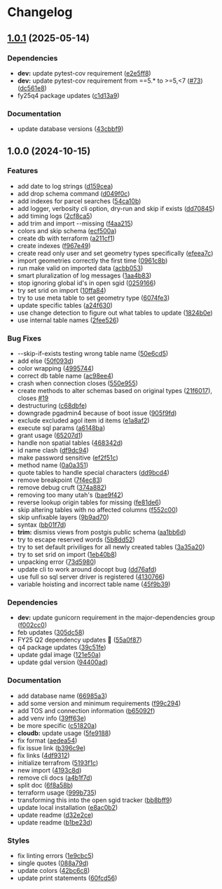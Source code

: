 # Changelog

## [1.0.1](https://github.com/agrc/open-sgid/compare/v1.0.0...v1.0.1) (2025-05-14)


### Dependencies

* **dev:** update pytest-cov requirement ([e2e5ff8](https://github.com/agrc/open-sgid/commit/e2e5ff81ef028ed98f20fd7b35b5ec0914614856))
* **dev:** update pytest-cov requirement from ==5.* to &gt;=5,&lt;7 ([#73](https://github.com/agrc/open-sgid/issues/73)) ([dc561e8](https://github.com/agrc/open-sgid/commit/dc561e8dfa610177e6e52070de2a64935ac03206))
* fy25q4 package updates ([c1d13a9](https://github.com/agrc/open-sgid/commit/c1d13a9af1a3d5a0762dbd1aa37b6d71c787987a))


### Documentation

* update database versions ([43cbbf9](https://github.com/agrc/open-sgid/commit/43cbbf90712b30c542c25ea4a901da8d2490b686))

## 1.0.0 (2024-10-15)


### Features

* add date to log strings ([d159cea](https://github.com/agrc/open-sgid/commit/d159cea9457c9041e0fa99a5f1dbb1fe8a9654dc))
* add drop schema command ([d049f0c](https://github.com/agrc/open-sgid/commit/d049f0ca78608ebbdfd5faf15e1e6c8780b9e845))
* add indexes for parcel searches ([54ca10b](https://github.com/agrc/open-sgid/commit/54ca10bef04f6dffebbf32e4ff885ee3e5b8dea7))
* add logger, verbosity cli option, dry-run and skip if exists ([dd70845](https://github.com/agrc/open-sgid/commit/dd70845a7f813bfce36ee080f66f8e25ada3f1ee))
* add timing logs ([2cf8ca5](https://github.com/agrc/open-sgid/commit/2cf8ca5471041f9f791384c8b0dd86978dd9a3f9))
* add trim and import --missing ([f4aa215](https://github.com/agrc/open-sgid/commit/f4aa215fcde704d2e52183f615d2a2b241f282cb))
* colors and skip schema ([ecf500a](https://github.com/agrc/open-sgid/commit/ecf500a9f247f98f823b1b529a57c844159f15fe))
* create db with terraform ([a211cf1](https://github.com/agrc/open-sgid/commit/a211cf10ea06a03762cb15432a3ab4b3ecc5f743))
* create indexes ([f967e49](https://github.com/agrc/open-sgid/commit/f967e49da5e9104051ffc81ffb1beaaa63b9dcc3))
* create read only user and set geometry types specifically ([efeea7c](https://github.com/agrc/open-sgid/commit/efeea7c688d8f4ab0e55155dce686502b0459a0a))
* import geometries correctly the first time ([0961c8b](https://github.com/agrc/open-sgid/commit/0961c8b9040156ec9413d8e5e6b95a32c1c1f183))
* run make valid on imported data ([acbb053](https://github.com/agrc/open-sgid/commit/acbb05344c44b6a9f1035af3c10ca68a9a139bd4))
* smart pluralization of log messages ([1aa4b83](https://github.com/agrc/open-sgid/commit/1aa4b83ad8112adbe9cd5217bd25a45be0386782))
* stop ignoring global id's in open sgid ([0259166](https://github.com/agrc/open-sgid/commit/025916656a0d7b45507faf75a8f65d78f98a8020))
* try set srid on import ([10ffa84](https://github.com/agrc/open-sgid/commit/10ffa84444c17e99391e57b67e4242130b442420))
* try to use meta table to set geometry type ([6074fe3](https://github.com/agrc/open-sgid/commit/6074fe3475f6cabafdd7a1e8a4456119a7f29ecf))
* update specific tables ([a24f630](https://github.com/agrc/open-sgid/commit/a24f630c843a38b1ba4c477173151fb23bf0e827))
* use change detection to figure out what tables to update ([1824b0e](https://github.com/agrc/open-sgid/commit/1824b0ef6a9f0d6725ada763c0dca8e25aa506d8))
* use internal table names ([2fee526](https://github.com/agrc/open-sgid/commit/2fee526083a58ea15f24884dcf8144a30244f4a3))


### Bug Fixes

* --skip-if-exists testing wrong table name ([50e6cd5](https://github.com/agrc/open-sgid/commit/50e6cd5c898bc9c451ff4ffbd79bcc17d24f6dea))
* add else ([50f093d](https://github.com/agrc/open-sgid/commit/50f093d01a72652095bdc32793c0efcafa20fd63))
* color wrapping ([4995744](https://github.com/agrc/open-sgid/commit/4995744a845a89743384a06ecec4d60aa49cf84f))
* correct db table name ([ac98ee4](https://github.com/agrc/open-sgid/commit/ac98ee4ba3a4edf4240e716f890b886701996d3e))
* crash when connection closes ([550e955](https://github.com/agrc/open-sgid/commit/550e95538d334f703e7f841e02c6fc0155c13ffa))
* create methods to alter schemas based on original types ([21f6017](https://github.com/agrc/open-sgid/commit/21f601768e878eec5a50812e49c92df45815a192)), closes [#19](https://github.com/agrc/open-sgid/issues/19)
* destructuring ([c68dbfe](https://github.com/agrc/open-sgid/commit/c68dbfef081cdfa0f75d452219de88fe97985985))
* downgrade pgadmin4 because of boot issue ([905f9fd](https://github.com/agrc/open-sgid/commit/905f9fdd329d4f791b52535142a5627fed1cd541))
* exclude excluded agol item id items ([e1a8af2](https://github.com/agrc/open-sgid/commit/e1a8af2347f33baa92c7ef5f9ce1a5b9cfa632eb))
* execute sql params ([a6148ba](https://github.com/agrc/open-sgid/commit/a6148ba3f2c7835f68ef9a10f096f5786b9a7bf1))
* grant usage ([65207d1](https://github.com/agrc/open-sgid/commit/65207d11c89c4ea159bff84a935845ec7e68f223))
* handle non spatial tables ([468342d](https://github.com/agrc/open-sgid/commit/468342de7de8ede5ccce14ab2c8f6fc77f16da02))
* id name clash ([df9dc94](https://github.com/agrc/open-sgid/commit/df9dc9425f236dab92842d6f5662853d7dcf4af2))
* make password sensitive ([ef2f51c](https://github.com/agrc/open-sgid/commit/ef2f51cfda00351886a4a89911e45473e70f54ef))
* method name ([0a0a351](https://github.com/agrc/open-sgid/commit/0a0a351b7e9036559a2738cda809cf58b445f6d0))
* quote tables to handle special characters ([dd9bcd4](https://github.com/agrc/open-sgid/commit/dd9bcd45e992cf4353573a5bfbf1ac69bd5943d4))
* remove breakpoint ([7f4ec83](https://github.com/agrc/open-sgid/commit/7f4ec83c2eece6688b9efdb49106df744813c63a))
* remove debug cruft ([374a882](https://github.com/agrc/open-sgid/commit/374a8829da9049e5c8677356c7ecc76b960e2a88))
* removing too many utah's ([bae9f42](https://github.com/agrc/open-sgid/commit/bae9f428ea3b2c9fd385d1a4afb6419169e6c31e))
* reverse lookup origin tables for missing ([fe81de6](https://github.com/agrc/open-sgid/commit/fe81de67aa8bf21cb6b9a1364ff42cd4a65c14d2))
* skip altering tables with no affected columns ([f552c00](https://github.com/agrc/open-sgid/commit/f552c00477af801ca77bed2fa98863cf9a83c100))
* skip unfixable layers ([9b9ad70](https://github.com/agrc/open-sgid/commit/9b9ad7011b6b3d26a6a13da043bfd728ffb12a15))
* syntax ([bb01f7d](https://github.com/agrc/open-sgid/commit/bb01f7d06cd2244eb0bb2709e457b2dd425bd77a))
* **trim:** dismiss views from postgis public schema ([aa1bb6d](https://github.com/agrc/open-sgid/commit/aa1bb6d9b79700839104182625a82495365cba92))
* try to escape reserved words ([5b8dd52](https://github.com/agrc/open-sgid/commit/5b8dd5239851dfc8d15b34828a3ee3aa57f9aa20))
* try to set default priviliges for all newly created tables ([3a35a20](https://github.com/agrc/open-sgid/commit/3a35a20cc9c34ecfd0f94bd7a004595fe62fc553))
* try to set srid on import ([1eb40b8](https://github.com/agrc/open-sgid/commit/1eb40b80c9e3e7765c3378e6ca561dca908b8444))
* unpacking error ([73d5980](https://github.com/agrc/open-sgid/commit/73d59808e5c9f14a4b695ff57df780007f0d8c44))
* update cli to work around docopt bug ([dd76afd](https://github.com/agrc/open-sgid/commit/dd76afdc21d3c849ce53dd3f62e1adad75b2ea84))
* use full so sql server driver is registered ([4130766](https://github.com/agrc/open-sgid/commit/41307668a7ccf28c4ecbc8b11607196421c2e815))
* variable hoisting and incorrect table name ([45f9b39](https://github.com/agrc/open-sgid/commit/45f9b39965beb7e6e80708aea2b5da610d5ab98f))


### Dependencies

* **dev:** update gunicorn requirement in the major-dependencies group ([f002cc0](https://github.com/agrc/open-sgid/commit/f002cc051437662af31587f4f5731a1332d8b5d3))
* feb updates ([305dc58](https://github.com/agrc/open-sgid/commit/305dc58023b06ba1f44558cb440c9bc173e89cc4))
* FY25 Q2 dependency updates 🌲 ([55a0f87](https://github.com/agrc/open-sgid/commit/55a0f878b70404b86042c098aca5a3d0d2e1570a))
* q4 package updates ([39c51fe](https://github.com/agrc/open-sgid/commit/39c51fe252ccab818d534d8868a0f9ef9c5c253d))
* update gdal image ([121e50a](https://github.com/agrc/open-sgid/commit/121e50a1885409e076db73f5a97ad69fddc524c7))
* update gdal version ([94400ad](https://github.com/agrc/open-sgid/commit/94400add334ff0407556882770e3e36da68e6ac8))


### Documentation

* add database name ([66985a3](https://github.com/agrc/open-sgid/commit/66985a31f03e579fc62cdea5dc77b215881b3685))
* add some version and minimum requirements ([f99c294](https://github.com/agrc/open-sgid/commit/f99c294cd05035d15d9ea46faff52fb40ea2ae50))
* add TOS and connection information ([b65092f](https://github.com/agrc/open-sgid/commit/b65092fe4cef25e8beb77311a6e7f8a9f59868c2))
* add venv info ([39ff63e](https://github.com/agrc/open-sgid/commit/39ff63ef767a92240fbee1e176f151c7ff8e8137))
* be more specific ([c51820a](https://github.com/agrc/open-sgid/commit/c51820a04cb1fc1ae0fa3276a35f611d3f47a7cf))
* **cloudb:** update usage ([5fe9188](https://github.com/agrc/open-sgid/commit/5fe91885f512eff93046a6bd770a2a4956a8f6d8))
* fix format ([aedea54](https://github.com/agrc/open-sgid/commit/aedea54cea11bcac2d06d8b5031b9bcf772ab298))
* fix issue link ([b396c9e](https://github.com/agrc/open-sgid/commit/b396c9e538f417823d7a5e2ab4de8e63870bbb56))
* fix links ([4df9312](https://github.com/agrc/open-sgid/commit/4df9312ba7af7defbf7a8a490281aa7afae62bca))
* initialize terrafrom ([5193f1c](https://github.com/agrc/open-sgid/commit/5193f1c84c697e404660c2361cd46f679457fae6))
* new import ([4193c8d](https://github.com/agrc/open-sgid/commit/4193c8d877926bfa9135e021ab91dc73b51f6938))
* remove cli docs ([a4b1f7d](https://github.com/agrc/open-sgid/commit/a4b1f7dec2f46e2e2dc63600c973fc4f24658867))
* split doc ([6f8a58b](https://github.com/agrc/open-sgid/commit/6f8a58b36fcb34b144b305170e76f5e2a7f81304))
* terraform usage ([999b735](https://github.com/agrc/open-sgid/commit/999b7355b35acd04f7bf49f5f657181071b10035))
* transforming this into the open sgid tracker ([bb8bff9](https://github.com/agrc/open-sgid/commit/bb8bff9d2257baf549d186ce5894a65efc8bb978))
* update local installation ([e8ac0b2](https://github.com/agrc/open-sgid/commit/e8ac0b2c402f49cfe4f90db9fc1556d2ee7cfae1))
* update readme ([d32e2ce](https://github.com/agrc/open-sgid/commit/d32e2ce756932356e7deab1fc550a55a82f71ab1))
* update readme ([b1be23d](https://github.com/agrc/open-sgid/commit/b1be23d99be523648c8e3b88aeeb3baefd102d7e))


### Styles

* fix linting errors ([1e9cbc5](https://github.com/agrc/open-sgid/commit/1e9cbc5d76a2edc6fdeed621cfe461515db007b0))
* single quotes ([088a79d](https://github.com/agrc/open-sgid/commit/088a79dc37a23f0dbcf73f0f28e58dd0744c6020))
* update colors ([42bc6c8](https://github.com/agrc/open-sgid/commit/42bc6c854fb7aff2c65b276578e6bdc5e804c3f2))
* update print statements ([60fcd56](https://github.com/agrc/open-sgid/commit/60fcd560f7fadb37c5f16640510d9c24b5810b99))

